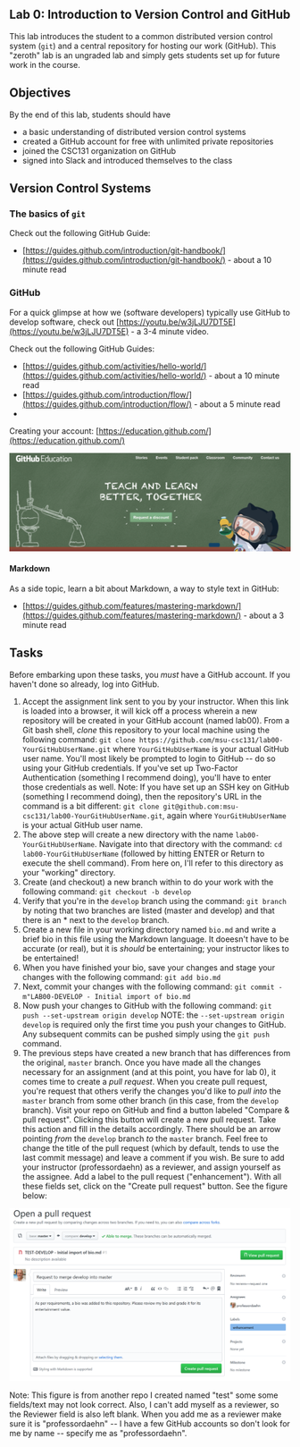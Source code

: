 ## Lab 0: Introduction to Version Control and GitHub

This lab introduces the student to a common distributed version control system (`git`) and a central repository for hosting our work (GitHub). This "zeroth" lab is an ungraded lab and simply gets students set up for future work in the course.

## Objectives

By the end of this lab, students should have

* a basic understanding of distributed version control systems
* created a GitHub account for free with unlimited private repositories
* joined the CSC131 organization on GitHub
* signed into Slack and introduced themselves to the class

## Version Control Systems

### The basics of `git`

Check out the following GitHub Guide:

* [https://guides.github.com/introduction/git-handbook/](https://guides.github.com/introduction/git-handbook/) - about a 10 minute read

### GitHub

For a quick glimpse at how we (software developers) typically use GitHub to develop software, check out [https://youtu.be/w3jLJU7DT5E](https://youtu.be/w3jLJU7DT5E) - a 3-4 minute video.

Check out the following GitHub Guides:

* [https://guides.github.com/activities/hello-world/](https://guides.github.com/activities/hello-world/) - about a 10 minute read
* [https://guides.github.com/introduction/flow/](https://guides.github.com/introduction/flow/) - about a 5 minute read
* 

Creating your account: [https://education.github.com/](https://education.github.com/)

![Request Discount](./images/request.png)

#### Markdown

As a side topic, learn a bit about Markdown, a way to style text in GitHub:

* [https://guides.github.com/features/mastering-markdown/](https://guides.github.com/features/mastering-markdown/) - about a 3 minute read

## Tasks

Before embarking upon these tasks, you *must* have a GitHub account. If you haven't done so already, log into GitHub.

1. Accept the assignment link sent to you by your instructor. When this link is loaded into a browser, it will kick off a process wherein a new repository will be created in your GitHub account (named lab00). From a Git bash shell, _clone_ this repository to your local machine using the following command: `git clone https://github.com/msu-csc131/lab00-YourGitHubUserName.git` where `YourGitHubUserName` is your actual GitHub user name. You'll most likely be prompted to login to GitHub -- do so using your GitHub credentials. If you've set up Two-Factor Authentication (something I recommend doing), you'll have to enter those credentials as well. Note: If you have set up an SSH key on GitHub (something I recommend doing), then the repository's URL in the command is a bit different: `git clone git@github.com:msu-csc131/lab00-YourGitHubUserName.git`, again where `YourGitHubUserName` is your actual GitHub user name.
1. The above step will create a new directory with the name `lab00-YourGitHubUserName`. Navigate into that directory with the command: `cd lab00-YourGitHubUserName` (followed by hitting ENTER or Return to execute the shell command). From here on, I'll refer to this directory as your "working" directory.
1. Create (and checkout) a new branch within to do your work with the following command: `git checkout -b develop`
1. Verify that you're in the `develop` branch using the command: `git branch` by noting that two branches are listed (master and develop) and that there is an * next to the `develop` branch.
1. Create a new file in your working directory named `bio.md` and write a brief bio in this file using the Markdown language. It doeesn't have to be accurate (or real), but it is _should_ be entertaining; your instructor likes to be entertained!
1. When you have finished your bio, save your changes and stage your changes with the following command: `git add bio.md`
1. Next, commit your changes with the following command: `git commit -m"LAB00-DEVELOP - Initial import of bio.md`
1. Now push your changes to GitHub with the following command: `git push --set-upstream origin develop` NOTE: the `--set-upstream origin develop` is required only the first time you push your changes to GitHub. Any subsequent commits can be pushed simply using the `git push` command.
1. The previous steps have created a new branch that has differences from the original, `master` branch. Once you have made all the changes necessary for an assignment (and at this point, you have for lab 0), it comes time to create a _pull request_. When you create pull request, you're request that others verify the changes you'd like to _pull into_ the `master` branch from some other branch (in this case, from the `develop` branch). Visit your repo on GitHub and find a button labeled "Compare & pull request". Clicking this button will create a new pull request. Take this action and fill in the details accordingly. There should be an arrow pointing _from_ the `develop` branch _to_ the `master` branch. Feel free to change the title of the pull request (which by default, tends to use the last commit message) and leave a comment if you wish. Be sure to add your instructor (professordaehn) as a reviewer, and assign yourself as the assignee. Add a label to the pull request ("enhancement"). With all these fields set, click on the "Create pull request" button. See the figure below:

![Pull Request](./images/pull-request.png)

Note: This figure is from another repo I created named "test" some some fields/text may not look correct. Also, I can't add myself as a reviewer, so the Reviewer field is also left blank. When you add me as a reviewer make sure it is "professordaehn" -- I have a few GitHub accounts so don't look for me by name -- specify me as "professordaehn".

